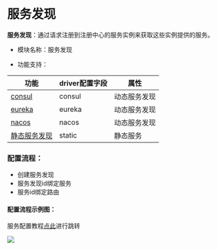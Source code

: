 # 服务发现

**服务发现**：通过请求注册到注册中心的服务实例来获取这些实例提供的服务。

* 模块名称：服务发现

* 功能支持：

| 功能                                            | driver配置字段 | 属性         |
| ----------------------------------------------- | -------------- | ------------ |
| [consul](/docs/apinto/discovery/consul)       | consul         | 动态服务发现 |
| [eureka](/docs/apinto/discovery/eureka)       | eureka         | 动态服务发现 |
| [nacos](/docs/apinto/discovery/nacos)         | nacos          | 动态服务发现 |
| [静态服务发现](/docs/apinto/discovery/static) | static         | 静态服务     |


### 配置流程：

* 创建服务发现
* 服务发现id绑定服务
* 服务id绑定路由



#### 配置流程示例图：

服务配置教程[点此](/docs/apinto/service/http)进行跳转

![](http://data.eolinker.com/course/vDBaJuib5e9438c36c8ff5c17ff4ab06ed99e70fe61f78d.png)
